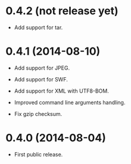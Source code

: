 # 0.4.2 (not release yet)

+ Add support for tar.


# 0.4.1 (2014-08-10)

+ Add support for JPEG.

+ Add support for SWF.

+ Add support for XML with UTF8-BOM.

+ Improved command line arguments handling.

+ Fix gzip checksum.


# 0.4.0 (2014-08-04)

+ First public release.
